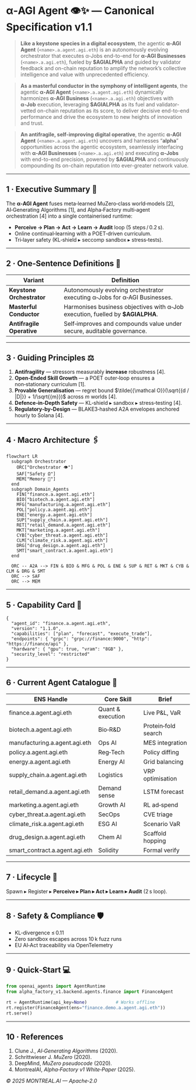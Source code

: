 
# α‑AGI Agent 👁️✨ — Canonical Specification v1.1

> **Like a keystone species in a digital ecosystem**, the agentic **α‑AGI Agent** (`<name>.a.agent.agi.eth`) is an autonomously evolving orchestrator that executes α‑Jobs end-to-end for **α‑AGI Businesses** (`<name>.a.agi.eth`), fueled by **\$AGIALPHA** and guided by validator feedback and on-chain reputation to amplify the network’s collective intelligence and value with unprecedented efficiency.

> **As a masterful conductor in the symphony of intelligent agents**, the agentic **α‑AGI Agent** (`<name>.a.agent.agi.eth`) dynamically harmonizes **α‑AGI Business** (`<name>.a.agi.eth`) objectives with **α‑Job** execution, leveraging **\$AGIALPHA** as its fuel and validator-vetted on-chain reputation as its score, to deliver decisive end-to-end performance and drive the ecosystem to new heights of innovation and trust.

> **An antifragile, self-improving digital operative**, the agentic **α‑AGI Agent** (`<name>.a.agent.agi.eth`) uncovers and harnesses “**alpha**” opportunities across the agentic ecosystem, seamlessly interfacing with **α‑AGI Businesses** (`<name>.a.agi.eth`) and executing **α‑Jobs** with end-to-end precision, powered by **\$AGIALPHA** and continuously compounding its on-chain reputation into ever-greater network value.

---

## 1 · Executive Summary 🚀
The **α‑AGI Agent** fuses meta‑learned MuZero‑class world‑models [2], AI‑Generating Algorithms [1], and Alpha‑Factory multi‑agent orchestration [4] into a single containerised runtime:

* **Perceive → Plan → Act → Learn → Audit** loop (5 steps / 0.2 s).  
* Online continual‑learning with a POET‑driven curriculum.  
* Tri‑layer safety (KL‑shield ▸ seccomp sandbox ▸ stress‑tests).

---

## 2 · One‑Sentence Definitions 📝

| Variant | Definition |
|---------|------------|
| **Keystone Orchestrator** | Autonomously evolving orchestrator executing α‑Jobs for α‑AGI Businesses. |
| **Masterful Conductor** | Harmonises business objectives with α‑Job execution, fuelled by **$AGIALPHA**. |
| **Antifragile Operative** | Self‑improves and compounds value under secure, auditable governance. |

---

## 3 · Guiding Principles ⚖️
1. **Antifragility** — stressors measurably **increase** robustness [4].  
2. **Open‑Ended Skill Growth** — a POET outer‑loop ensures a non‑stationary curriculum [1].  
3. **Provable Generalisation** — regret bound $\tilde{{\mathcal O}}(\sqrt{{d / |D|}} + 1/\sqrt{{m}})$ across *m* worlds [4].  
4. **Defence‑in‑Depth Safety** — KL‑shield ▸ sandbox ▸ stress‑testing [4].  
5. **Regulatory‑by‑Design** — BLAKE3‑hashed A2A envelopes anchored hourly to Solana [4].  

---

## 4 · Macro Architecture 🖇️
```mermaid
flowchart LR
  subgraph Orchestrator
    ORC["Orchestrator 👁️"]
    SAF["Safety Ω"]
    MEM["Memory 🧠"]
  end
  subgraph Domain_Agents
    FIN["finance.a.agent.agi.eth"]
    BIO["biotech.a.agent.agi.eth"]
    MFG["manufacturing.a.agent.agi.eth"]
    POL["policy.a.agent.agi.eth"]
    ENE["energy.a.agent.agi.eth"]
    SUP["supply_chain.a.agent.agi.eth"]
    RET["retail_demand.a.agent.agi.eth"]
    MKT["marketing.a.agent.agi.eth"]
    CYB["cyber_threat.a.agent.agi.eth"]
    CLM["climate_risk.a.agent.agi.eth"]
    DRG["drug_design.a.agent.agi.eth"]
    SMT["smart_contract.a.agent.agi.eth"]
  end

  ORC -- A2A --> FIN & BIO & MFG & POL & ENE & SUP & RET & MKT & CYB & CLM & DRG & SMT
  ORC --> SAF
  ORC --> MEM
```

---

## 5 · Capability Card 📇
```jsonc
{
  "agent_id": "finance.a.agent.agi.eth",
  "version": "1.1.0",
  "capabilities": ["plan", "forecast", "execute_trade"],
  "endpoints": { "grpc": "grpc://finance:9000", "http": "https://finance/api" },
  "hardware": { "gpu": true, "vram": "8GB" },
  "security_level": "restricted"
}
```

---

## 6 · Current Agent Catalogue 🤖
| ENS Handle | Core Skill | Brief |
|------------|-----------|-------|
| finance.a.agent.agi.eth | Quant & execution | Live P&L, VaR |
| biotech.a.agent.agi.eth | Bio‑R&D | Protein‑fold search |
| manufacturing.a.agent.agi.eth | Ops AI | MES integration |
| policy.a.agent.agi.eth | Reg‑Tech | Policy diffing |
| energy.a.agent.agi.eth | Energy AI | Grid balancing |
| supply_chain.a.agent.agi.eth | Logistics | VRP optimisation |
| retail_demand.a.agent.agi.eth | Demand sense | LSTM forecast |
| marketing.a.agent.agi.eth | Growth AI | RL ad‑spend |
| cyber_threat.a.agent.agi.eth | SecOps | CVE triage |
| climate_risk.a.agent.agi.eth | ESG AI | Scenario VaR |
| drug_design.a.agent.agi.eth | Chem AI | Scaffold hopping |
| smart_contract.a.agent.agi.eth | Solidity | Formal verify |

---

## 7 · Lifecycle 🔄
Spawn ▸ Register ▸ **Perceive ▸ Plan ▸ Act ▸ Learn ▸ Audit** (2 s loop).

---

## 8 · Safety & Compliance 🛡️
* KL‑divergence ≤ 0.11  
* Zero sandbox escapes across 10 k fuzz runs  
* EU AI‑Act traceability via OpenTelemetry  

---

## 9 · Quick‑Start 💻
```python
from openai_agents import AgentRuntime
from alpha_factory_v1.backend.agents.finance import FinanceAgent

rt = AgentRuntime(api_key=None)           # Works offline
rt.register(FinanceAgent(ens="finance.demo.a.agent.agi.eth"))
rt.serve()
```

---

## 10 · References
1. Clune J., *AI‑Generating Algorithms* (2020).  
2. Schrittwieser J. *MuZero* (2020).  
3. DeepMind, *MuZero pseudocode* (2020).  
4. MontrealAI, *Alpha‑Factory v1 White‑Paper* (2025).

*© 2025 MONTREAL.AI — Apache‑2.0*
